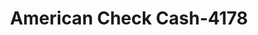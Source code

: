 ---
f_zip-code: 38574
f_state-code: TN
title: American Check Cash-4178
f_phone: 931-839-3399
f_city-only: Monterey
f_address: 303 East Stratton Avenue Monterey
f_location-unique-id: '4178'
slug: american-check-cash-4178
updated-on: '2024-05-30T13:46:58.046Z'
created-on: '2024-05-30T13:36:59.803Z'
published-on: '2024-05-30T13:54:32.469Z'
f_city-state: cms/city/monterey-tn.md
f_company: cms/company/american-check-cash.md
f_state: cms/state/tennessee.md
layout: '[payday-loan].html'
tags: payday-loan
---